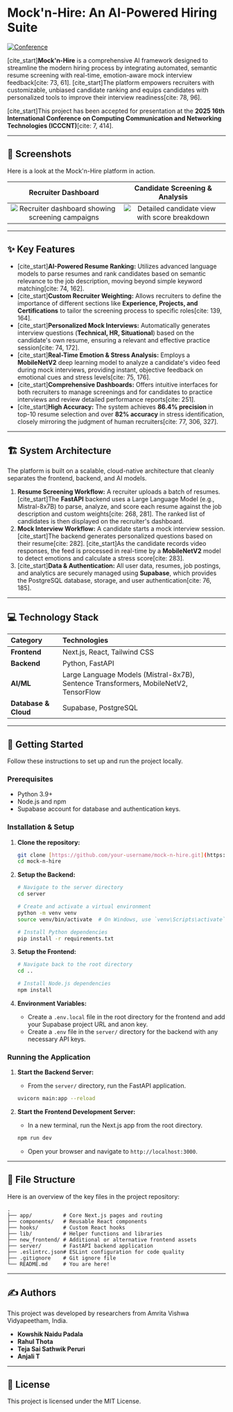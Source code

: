# Mock'n-Hire: An AI-Powered Hiring Suite

[![Conference](https://img.shields.io/badge/ICCCNT%202025-Accepted-blue)](https://16icccnt.com/)

[cite_start]**Mock'n-Hire** is a comprehensive AI framework designed to streamline the modern hiring process by integrating automated, semantic resume screening with real-time, emotion-aware mock interview feedback[cite: 73, 61]. [cite_start]The platform empowers recruiters with customizable, unbiased candidate ranking and equips candidates with personalized tools to improve their interview readiness[cite: 78, 96].

[cite_start]This project has been accepted for presentation at the **2025 16th International Conference on Computing Communication and Networking Technologies (ICCCNT)**[cite: 7, 414].

***

## 📸 Screenshots

Here is a look at the Mock'n-Hire platform in action.

| Recruiter Dashboard | Candidate Screening & Analysis |
| :---: | :---: |
| ![Recruiter dashboard showing screening campaigns](Recruiter) | ![Detailed candidate view with score breakdown](Student) |

***

## ✨ Key Features

* [cite_start]**AI-Powered Resume Ranking:** Utilizes advanced language models to parse resumes and rank candidates based on semantic relevance to the job description, moving beyond simple keyword matching[cite: 74, 162].
* [cite_start]**Custom Recruiter Weighting:** Allows recruiters to define the importance of different sections like **Experience, Projects, and Certifications** to tailor the screening process to specific roles[cite: 139, 164].
* [cite_start]**Personalized Mock Interviews:** Automatically generates interview questions (**Technical, HR, Situational**) based on the candidate's own resume, ensuring a relevant and effective practice session[cite: 74, 172].
* [cite_start]**Real-Time Emotion & Stress Analysis:** Employs a **MobileNetV2** deep learning model to analyze a candidate's video feed during mock interviews, providing instant, objective feedback on emotional cues and stress levels[cite: 75, 176].
* [cite_start]**Comprehensive Dashboards:** Offers intuitive interfaces for both recruiters to manage screenings and for candidates to practice interviews and review detailed performance reports[cite: 251].
* [cite_start]**High Accuracy:** The system achieves **86.4% precision** in top-10 resume selection and over **82% accuracy** in stress identification, closely mirroring the judgment of human recruiters[cite: 77, 306, 327].

***

## 🏗️ System Architecture

The platform is built on a scalable, cloud-native architecture that cleanly separates the frontend, backend, and AI models.

1.  **Resume Screening Workflow:** A recruiter uploads a batch of resumes. [cite_start]The **FastAPI** backend uses a Large Language Model (e.g., Mistral-8x7B) to parse, analyze, and score each resume against the job description and custom weights[cite: 268, 281]. The ranked list of candidates is then displayed on the recruiter's dashboard.
2.  **Mock Interview Workflow:** A candidate starts a mock interview session. [cite_start]The backend generates personalized questions based on their resume[cite: 282]. [cite_start]As the candidate records video responses, the feed is processed in real-time by a **MobileNetV2** model to detect emotions and calculate a stress score[cite: 283].
3.  [cite_start]**Data & Authentication:** All user data, resumes, job postings, and analytics are securely managed using **Supabase**, which provides the PostgreSQL database, storage, and user authentication[cite: 76, 185].

***

## 💻 Technology Stack

| Category | Technologies |
| :--- | :--- |
| **Frontend** | Next.js, React, Tailwind CSS |
| **Backend** | Python, FastAPI |
| **AI/ML** | Large Language Models (Mistral-8x7B), Sentence Transformers, MobileNetV2, TensorFlow |
| **Database & Cloud** | Supabase, PostgreSQL |

***

## 🚀 Getting Started

Follow these instructions to set up and run the project locally.

### Prerequisites

* Python 3.9+
* Node.js and npm
* Supabase account for database and authentication keys.

### Installation & Setup

1.  **Clone the repository:**
    ```bash
    git clone [https://github.com/your-username/mock-n-hire.git](https://github.com/your-username/mock-n-hire.git)
    cd mock-n-hire
    ```

2.  **Setup the Backend:**
    ```bash
    # Navigate to the server directory
    cd server

    # Create and activate a virtual environment
    python -m venv venv
    source venv/bin/activate  # On Windows, use `venv\Scripts\activate`

    # Install Python dependencies
    pip install -r requirements.txt
    ```

3.  **Setup the Frontend:**
    ```bash
    # Navigate back to the root directory
    cd ..

    # Install Node.js dependencies
    npm install
    ```

4.  **Environment Variables:**
    * Create a `.env.local` file in the root directory for the frontend and add your Supabase project URL and anon key.
    * Create a `.env` file in the `server/` directory for the backend with any necessary API keys.

### Running the Application

1.  **Start the Backend Server:**
    * From the `server/` directory, run the FastAPI application.
    ```bash
    uvicorn main:app --reload
    ```

2.  **Start the Frontend Development Server:**
    * In a new terminal, run the Next.js app from the root directory.
    ```bash
    npm run dev
    ```
    * Open your browser and navigate to `http://localhost:3000`.

***

## 📁 File Structure

Here is an overview of the key files in the project repository:
```
.
├── app/          # Core Next.js pages and routing
├── components/   # Reusable React components
├── hooks/        # Custom React hooks
├── lib/          # Helper functions and libraries
├── new_frontend/ # Additional or alternative frontend assets
├── server/       # FastAPI backend application
├── .eslintrc.json# ESLint configuration for code quality
├── .gitignore    # Git ignore file
└── README.md     # You are here!
```
***

## ✍️ Authors

This project was developed by researchers from Amrita Vishwa Vidyapeetham, India.

* **Kowshik Naidu Padala** 
* **Rahul Thota** 
* **Teja Sai Sathwik Peruri** 
* **Anjali T** 

***

## 📜 License

This project is licensed under the MIT License.
